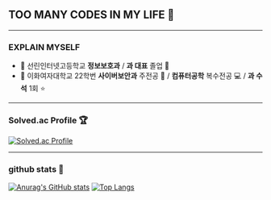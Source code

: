 ## TOO MANY CODES IN MY LIFE 🎲
---

### EXPLAIN MYSELF
- 🎒 선린인터넷고등학교 **정보보호과** / **과 대표** 졸업 🥇
- 🐥 이화여자대학교 22학번 **사이버보안과** 주전공 🔐 / **컴퓨터공학** 복수전공 💻 / **과 수석** 1회 ⭐

---
### Solved.ac Profile 🏆

[![Solved.ac Profile](http://mazassumnida.wtf/api/generate_badge?boj=pawken)](https://solved.ac/pawken)

---
### github stats 👾
[![Anurag's GitHub stats](https://github-readme-stats.vercel.app/api?username=cabege)](https://github.com/cabege/github-readme-stats)
[![Top Langs](https://github-readme-stats.vercel.app/api/top-langs/?username=cabege)](https://github.com/cabege/github-readme-stats)



<!--
**cabege/cabege** is a ✨ _special_ ✨ repository because its `README.md` (this file) appears on your GitHub profile.

Here are some ideas to get you started:

- 🔭 I’m currently working on ...
- 🌱 I’m currently learning ...
- 👯 I’m looking to collaborate on ...
- 🤔 I’m looking for help with ...
- 💬 Ask me about ...
- 📫 How to reach me: ...
- 😄 Pronouns: ...
- ⚡ Fun fact: ...
-->

